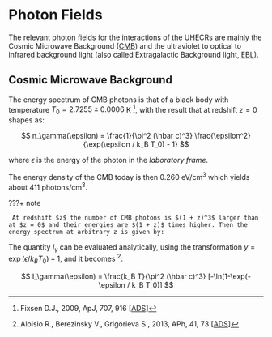 # Photon Fields

The relevant photon fields for the interactions of the UHECRs are mainly the Cosmic Microwave Background ([CMB](https://en.wikipedia.org/wiki/Cosmic_microwave_background)) and the ultraviolet to optical to infrared background light (also called Extragalactic Background light, [EBL](https://en.wikipedia.org/wiki/Extragalactic_background_light)).

## Cosmic Microwave Background

The energy spectrum of CMB photons is that of a black body with temperature $T_0 = 2.7255 \pm 0.0006$ K [^Fixsen2009], with the result that at redshift $z=0$ shapes as:

$$
n_\gamma(\epsilon) = \frac{1}{\pi^2 (\hbar c)^3} \frac{\epsilon^2}{\exp(\epsilon / k_B T_0) - 1}
$$

where $\epsilon$ is the energy of the photon in the *laboratory frame*. 

The energy density of the CMB today is then $0.260$ eV/cm$^3$ which yields about 411 photons/cm$^3$.

???+ note

     At redshift $z$ the number of CMB photons is $(1 + z)^3$ larger than at $z = 0$ and their energies are $(1 + z)$ times higher. Then the energy spectrum at arbitrary z is given by:

The quantity $I_\gamma$ can be evaluated analytically, using the transformation $y = \exp(\epsilon / k_B T_0) - 1$, and it becomes [^Aloisio2013]:

$$
I_\gamma(\epsilon) = \frac{k_B T}{\pi^2 (\hbar c)^3} [-\ln(1-\exp(-\epsilon / k_B T_0)]
$$

[^Fixsen2009]: Fixsen D.J., 2009, ApJ, 707, 916 [[ADS](https://ui.adsabs.harvard.edu/abs/2009ApJ...707..916F)]
[^Aloisio2013]: Aloisio R., Berezinsky V., Grigorieva S., 2013, APh, 41, 73 [[ADS](https://ui.adsabs.harvard.edu/abs/2013APh....41...73A/abstract)]
